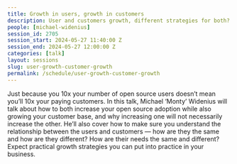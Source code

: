 ```yaml
---
title: Growth in users, growth in customers
description: User and customers growth, different strategies for both?
people: [michael-widenius]
session_id: 2705
session_start: 2024-05-27 11:40:00 Z
session_end: 2024-05-27 12:00:00 Z
categories: [talk]
layout: sessions
slug: user-growth-customer-growth
permalink: /schedule/user-growth-customer-growth
---
```


Just because you 10x your number of open source users doesn’t mean you’ll 10x your paying customers. 
In this talk, Michael ‘Monty’ Widenius will talk about how to both increase your open source adoption while 
also growing your customer base, and why increasing one will not necessarily increase the other. He’ll also 
cover how to make sure you understand the relationship between the users and customers — how are they the same 
and how are they different? How are their needs the same and different? Expect practical growth strategies you 
can put into practice in your business. 